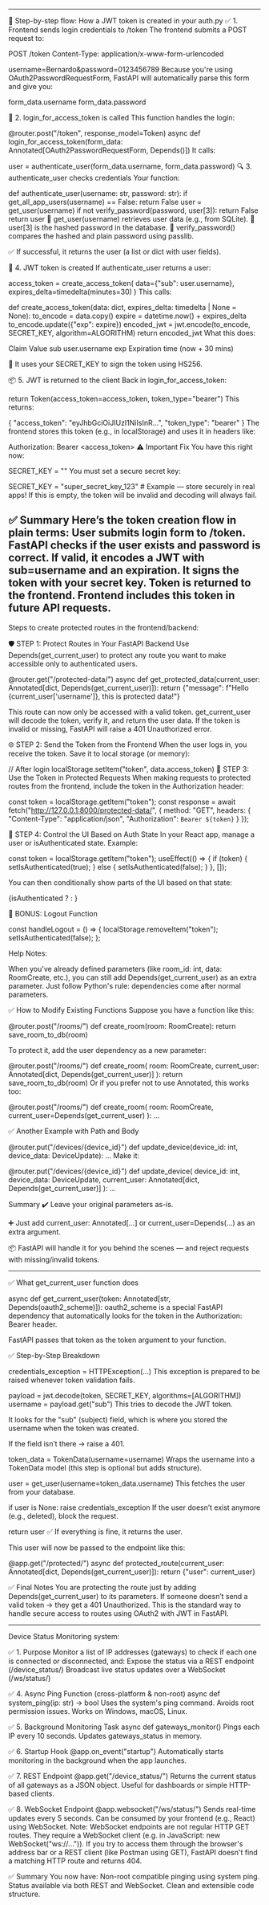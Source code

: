 



---------------------------------------------------------------------------------------------------------------------
🔁 Step-by-step flow: How a JWT token is created in your auth.py
✅ 1. Frontend sends login credentials to /token
The frontend submits a POST request to:

POST /token
Content-Type: application/x-www-form-urlencoded

username=Bernardo&password=0123456789
Because you're using OAuth2PasswordRequestForm, FastAPI will automatically parse this form and give you:

form_data.username
form_data.password

🔐 2. login_for_access_token is called
This function handles the login:

@router.post("/token", response_model=Token)
async def login_for_access_token(form_data: Annotated[OAuth2PasswordRequestForm, Depends()])
It calls:

user = authenticate_user(form_data.username, form_data.password)
🔍 3. authenticate_user checks credentials
Your function:

def authenticate_user(username: str, password: str):
    if get_all_app_users(username) == False:
        return False
    user = get_user(username)
    if not verify_password(password, user[3]):
        return False
    return user
🔹 get_user(username) retrieves user data (e.g., from SQLite).
🔹 user[3] is the hashed password in the database.
🔹 verify_password() compares the hashed and plain password using passlib.

✅ If successful, it returns the user (a list or dict with user fields).

🔏 4. JWT token is created
If authenticate_user returns a user:

access_token = create_access_token(
    data={"sub": user.username}, 
    expires_delta=timedelta(minutes=30)
)
This calls:

def create_access_token(data: dict, expires_delta: timedelta | None = None):
    to_encode = data.copy()
    expire = datetime.now() + expires_delta
    to_encode.update({"exp": expire})
    encoded_jwt = jwt.encode(to_encode, SECRET_KEY, algorithm=ALGORITHM)
    return encoded_jwt
What this does:

Claim	Value
sub	user.username
exp	Expiration time (now + 30 mins)

🔑 It uses your SECRET_KEY to sign the token using HS256.

📦 5. JWT is returned to the client
Back in login_for_access_token:

return Token(access_token=access_token, token_type="bearer")
This returns:

{
  "access_token": "eyJhbGciOiJIUzI1NiIsInR...",
  "token_type": "bearer"
}
The frontend stores this token (e.g., in localStorage) and uses it in headers like:

Authorization: Bearer <access_token>
⚠️ Important Fix
You have this right now:

SECRET_KEY = ""
You must set a secure secret key:

SECRET_KEY = "super_secret_key_123"  # Example — store securely in real apps!
If this is empty, the token will be invalid and decoding will always fail.

✅ Summary
Here’s the token creation flow in plain terms:
User submits login form to /token.
FastAPI checks if the user exists and password is correct.
If valid, it encodes a JWT with sub=username and an expiration.
It signs the token with your secret key.
Token is returned to the frontend.
Frontend includes this token in future API requests.
---------------------------------------------------------------------------------------------------------------------

Steps to create protected routes in the frontend/backend:

🛡️ STEP 1: Protect Routes in Your FastAPI Backend
Use Depends(get_current_user) to protect any route you want to make accessible only to authenticated users.

@router.get("/protected-data/")
async def get_protected_data(current_user: Annotated[dict, Depends(get_current_user)]):
    return {"message": f"Hello {current_user['username']}, this is protected data!"}

This route can now only be accessed with a valid token.
get_current_user will decode the token, verify it, and return the user data.
If the token is invalid or missing, FastAPI will raise a 401 Unauthorized error.

🌐 STEP 2: Send the Token from the Frontend
When the user logs in, you receive the token. Save it to local storage (or memory):

// After login
localStorage.setItem("token", data.access_token)
🔐 STEP 3: Use the Token in Protected Requests
When making requests to protected routes from the frontend, include the token in the Authorization header:

const token = localStorage.getItem("token");
const response = await fetch("http://127.0.0.1:8000/protected-data/", {
    method: "GET",
    headers: {
        "Content-Type": "application/json",
        "Authorization": `Bearer ${token}`
    }
});

🎯 STEP 4: Control the UI Based on Auth State
In your React app, manage a user or isAuthenticated state. Example:

const token = localStorage.getItem("token");
useEffect(() => {
    if (token) {
        setIsAuthenticated(true);
    } else {
        setIsAuthenticated(false);
    }
}, []);

You can then conditionally show parts of the UI based on that state:

{isAuthenticated ? <AppContent /> : <LoginOrRegister />}

🧹 BONUS: Logout Function

const handleLogout = () => {
    localStorage.removeItem("token");
    setIsAuthenticated(false);
};

Help Notes:

When you've already defined parameters (like room_id: int, data: RoomCreate, etc.), you can still add Depends(get_current_user) as an extra parameter. Just follow Python's rule: dependencies come after normal parameters.

✅ How to Modify Existing Functions
Suppose you have a function like this:

@router.post("/rooms/")
def create_room(room: RoomCreate):
    return save_room_to_db(room)

To protect it, add the user dependency as a new parameter:

@router.post("/rooms/")
def create_room(
    room: RoomCreate,
    current_user: Annotated[dict, Depends(get_current_user)]
):
    return save_room_to_db(room)
Or if you prefer not to use Annotated, this works too:

@router.post("/rooms/")
def create_room(
    room: RoomCreate,
    current_user=Depends(get_current_user)
):
    ...

✅ Another Example with Path and Body

@router.put("/devices/{device_id}")
def update_device(device_id: int, device_data: DeviceUpdate):
    ...
Make it:

@router.put("/devices/{device_id}")
def update_device(
    device_id: int,
    device_data: DeviceUpdate,
    current_user: Annotated[dict, Depends(get_current_user)]
):
    ...

Summary
✔️ Leave your original parameters as-is.

➕ Just add current_user: Annotated[...] or current_user=Depends(...) as an extra argument.

📦 FastAPI will handle it for you behind the scenes — and reject requests with missing/invalid tokens.


----------------------------------------------------------------------------------------------------------
✅ What get_current_user function does

async def get_current_user(token: Annotated[str, Depends(oauth2_scheme)]):
oauth2_scheme is a special FastAPI dependency that automatically looks for the token in the Authorization: Bearer <token> header.

FastAPI passes that token as the token argument to your function.

✅ Step-by-Step Breakdown

credentials_exception = HTTPException(...)
This exception is prepared to be raised whenever token validation fails.

payload = jwt.decode(token, SECRET_KEY, algorithms=[ALGORITHM])
username = payload.get("sub")
This tries to decode the JWT token.

It looks for the "sub" (subject) field, which is where you stored the username when the token was created.

If the field isn’t there → raise a 401.

token_data = TokenData(username=username)
Wraps the username into a TokenData model (this step is optional but adds structure).

user = get_user(username=token_data.username)
This fetches the user from your database.

if user is None:
    raise credentials_exception
If the user doesn’t exist anymore (e.g., deleted), block the request.

return user
✅ If everything is fine, it returns the user.

This user will now be passed to the endpoint like this:

@app.get("/protected/")
async def protected_route(current_user: Annotated[dict, Depends(get_current_user)]):
    return {"user": current_user}

✅ Final Notes
You are protecting the route just by adding Depends(get_current_user) to its parameters.
If someone doesn’t send a valid token → they get a 401 Unauthorized.
This is the standard way to handle secure access to routes using OAuth2 with JWT in FastAPI.

-------------------------------------------------------------------------------------------------------------------------------------

Device Status Monitoring system:

✅ 1. Purpose
Monitor a list of IP addresses (gateways) to check if each one is connected or disconnected, and:
Expose the status via a REST endpoint (/device_status/)
Broadcast live status updates over a WebSocket (/ws/status/)

✅ 4. Async Ping Function (cross-platform & non-root) async def system_ping(ip: str) -> bool
Uses the system's ping command.
Avoids root permission issues.
Works on Windows, macOS, Linux.

✅ 5. Background Monitoring Task async def gateways_monitor()
Pings each IP every 10 seconds.
Updates gateways_status in memory.

✅ 6. Startup Hook @app.on_event("startup")
Automatically starts monitoring in the background when the app launches.

✅ 7. REST Endpoint @app.get("/device_status/")
Returns the current status of all gateways as a JSON object.
Useful for dashboards or simple HTTP-based clients.

✅ 8. WebSocket Endpoint @app.websocket("/ws/status/")
Sends real-time updates every 5 seconds.
Can be consumed by your frontend (e.g., React) using WebSocket.
Note:
    WebSocket endpoints are not regular HTTP GET routes.
    They require a WebSocket client (e.g. in JavaScript: new WebSocket("ws://...")).
    If you try to access them through the browser's address bar or a REST client (like Postman using GET), FastAPI doesn't find a matching HTTP route and returns 404.

✅ Summary
You now have:
Non-root compatible pinging using system ping.
Status available via both REST and WebSocket.
Clean and extensible code structure.